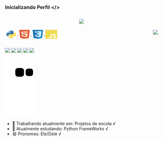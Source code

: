 ### Inicializando Perfil </>
 ##

<!-- Essa aqui é a tabela com as informações básicas sobre mim -->

<div align="center">
  <a href="https://github.com/SmokeDevL">
  <img height="180em" src="https://github-readme-stats.vercel.app/api?username=SmokeDevL&show_icons=true&theme=tokyonight&include_all_commits=false&count_private=true&hide_border=true&locale=pt-br&hide=issues,contribs&custom_title=Detalhes sobre mim&gradient=true"/>
  </div>

<!-- Esses são os ícones das linguagens de programação que eu tenho contato :) -->

<div style="display: inline_block"><br>
  <img align ="center"  height="30" width="40" src="https://raw.githubusercontent.com/devicons/devicon/master/icons/python/python-original.svg">
  <img align ="center"  height="30" width="40" src="https://raw.githubusercontent.com/devicons/devicon/master/icons/html5/html5-original.svg">
  <img align ="center"  height="30" width="40" src="https://raw.githubusercontent.com/devicons/devicon/master/icons/css3/css3-original.svg">
  <img align ="center"  height="30" width="40" src="https://raw.githubusercontent.com/devicons/devicon/master/icons/javascript/javascript-plain.svg">
  <img align = "right"  height="130" width "40" src = "https://cdn.discordapp.com/attachments/971166744624365568/993399127981445191/branco.png">
</div>

  ##

<!-- Algumas redes que achei importante colocar -->

<div> 
  <a href="https://www.facebook.com/profile.php?id=100006551354506" target="_blank"><img src="https://img.shields.io/badge/Facebook-1877F2?style=for-the-badge&logo=facebook&logoColor=white" target="_blank"></a>
  <a href="https://www.microsoft.com/pt-br/software-download/windows10" target="_blank"><img src="https://img.shields.io/badge/Windows-0078D6?style=for-the-badge&logo=windows&logoColor=white" target="_blank"></a> 
  <a href="https://www.python.org" target="_blank"><img src="https://img.shields.io/badge/Python-14354C?style=for-the-badge&logo=python&logoColor=white" target="_blank"></a>
  <a href="https://discord.gg/ZZQFEKyueG" target="_blank"><img src="https://img.shields.io/badge/Discord-7289DA?style=for-the-badge&logo=discord&logoColor=white" target="_blank"></a>
  <a href="https://open.spotify.com/playlist/4f7Dblb3Wxhg7bOl5HAPua?si=b465a093999a430b" target="_blank"><img src="https://img.shields.io/badge/Spotify-1ED760?&style=for-the-badge&logo=spotify&logoColor=white" target="_blank"></a>
  
  <!-- Animação da rafaella, pretendo costumizar e fazer o meu própio :) -->
  
  ![Animation](https://github.com/rafaballerini/rafaballerini/blob/output/github-contribution-grid-snake.svg)
 
</div>

- 🔭 Trabalhando atualmente em: Projetos de escola √
- 🌱 Atualmente estudando: Python FrameWorks √
- 😄 Pronomes: Ele/Dele √
